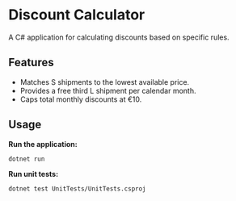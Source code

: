 # Discount Calculator

A C# application for calculating discounts based on specific rules.

## Features

* Matches S shipments to the lowest available price.
* Provides a free third L shipment per calendar month.
* Caps total monthly discounts at €10.

## Usage

**Run the application:**

```bash
dotnet run
```

**Run unit tests:**

```bash
dotnet test UnitTests/UnitTests.csproj
